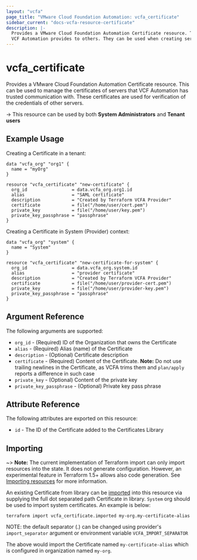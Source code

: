 ```yaml
---
layout: "vcfa"
page_title: "VMware Cloud Foundation Automation: vcfa_certificate"
sidebar_current: "docs-vcfa-resource-certificate"
description: |-
  Provides a VMware Cloud Foundation Automation Certificate resource. This can be used to manage the certificates that
  VCF Automation provides to others. They can be used when creating services that must be secured.
---
```


# vcfa\_certificate

Provides a VMware Cloud Foundation Automation Certificate resource. This can be used to manage the certificates of
servers that VCF Automation has trusted communication with. These certificates are used for verification of the
credentials of other servers.

-> This resource can be used by both **System Administrators** and **Tenant users**

## Example Usage

Creating a Certificate in a tenant:

```hcl
data "vcfa_org" "org1" {
  name = "myOrg"
}

resource "vcfa_certificate" "new-certificate" {
  org_id                 = data.vcfa_org.org1.id
  alias                  = "SAML certificate"
  description            = "Created by Terraform VCFA Provider"
  certificate            = file("/home/user/cert.pem")
  private_key            = file("/home/user/key.pem")
  private_key_passphrase = "passphrase"
}
```

Creating a Certificate in System (Provider) context:

```hcl
data "vcfa_org" "system" {
  name = "System"
}

resource "vcfa_certificate" "new-certificate-for-system" {
  org_id                 = data.vcfa_org.system.id
  alias                  = "provider certificate"
  description            = "Created by Terraform VCFA Provider"
  certificate            = file("/home/user/provider-cert.pem")
  private_key            = file("/home/user/provider-key.pem")
  private_key_passphrase = "passphrase"
}
```

## Argument Reference

The following arguments are supported:

* `org_id` - (Required) ID of the Organization that owns the Certificate
* `alias` - (Required) Alias (name) of the Certificate
* `description` - (Optional) Certificate description
* `certificate` - (Required) Content of the Certificate. **Note:** Do not use trailing
  newlines in the Certificate, as VCFA trims them and `plan/apply` reports a difference in such case
* `private_key` - (Optional) Content of the private key
* `private_key_passphrase` - (Optional) Private key pass phrase 

## Attribute Reference

The following attributes are exported on this resource:

* `id` - The ID of the Certificate added to the Certificates Library

## Importing

~> **Note:** The current implementation of Terraform import can only import resources into the
state. It does not generate configuration. However, an experimental feature in Terraform 1.5+ allows
also code generation. See [Importing resources][importing-resources] for more information.

An existing Certificate from library can be [imported][docs-import] into this resource
via supplying the full dot separated path Certificate in library. `System` org should be used to import system
certificates. An example is below:

```
terraform import vcfa_certificate.imported my-org.my-certificate-alias
```

NOTE: the default separator (.) can be changed using provider's `import_separator` argument or environment variable `VCFA_IMPORT_SEPARATOR`

The above would import the Certificate named `my-certificate-alias` which is configured in organization named `my-org`.

[docs-import]: https://www.terraform.io/docs/import
[importing-resources]: /providers/vmware/vcfa/latest/docs/guides/importing_resources